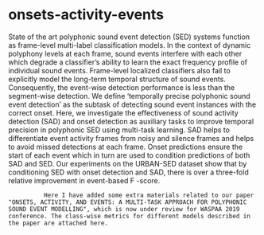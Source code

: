 # onsets-activity-events

State of the art polyphonic sound event detection (SED) systems function as frame-level multi-label classification models. In the
context of dynamic polyphony levels at each frame, sound events interfere with each other which degrade a classifier’s ability to learn the exact frequency profile of individual sound events. Frame-level localized classifiers also fail to explicitly model the long-term temporal structure of sound events. Consequently, the event-wise detection performance is less than the segment-wise detection. We define ‘temporally precise polyphonic sound event detection’ as the subtask of detecting sound event instances with the correct onset. Here, we investigate the effectiveness of sound activity detection (SAD) and onset detection as auxiliary tasks to improve temporal precision in polyphonic SED using multi-task learning. SAD helps to differentiate event activity frames from noisy and silence frames and helps to avoid missed detections at each frame. Onset predictions ensure the start of each event which in turn are used to condition predictions of both SAD and SED. Our experiments on the URBAN-SED dataset show that by conditioning SED with onset detection and SAD, there is over a three-fold relative improvement in event-based F -score.

         
              Here I have added some extra materials related to our paper "ONSETS, ACTIVITY, AND EVENTS: A MULTI-TASK APPROACH FOR POLYPHONIC SOUND EVENT MODELLING", which is now under review for WASPAA 2019 conference. The class-wise metrics for different models described in the paper are attached here.

 

                
                
                
                
                
                
